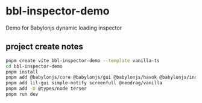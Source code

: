 # bbl-inspector-demo
Demo for Babylonjs dynamic loading inspector

## project create notes

```bash
pnpm create vite bbl-inspector-demo --template vanilla-ts
cd bbl-inspector-demo
pnpm install
pnpm add @babylonjs/core @babylonjs/gui @babylonjs/havok @babylonjs/inspector
pnpm add lil-gui simple-notify screenfull @neodrag/vanilla
pnpm add -D @types/node terser
pnpm run dev
```

